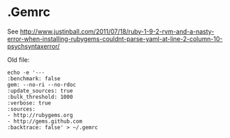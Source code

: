 # .Gemrc

See http://www.justinball.com/2011/07/18/ruby-1-9-2-rvm-and-a-nasty-error-when-installing-rubygems-couldnt-parse-yaml-at-line-2-column-10-psychsyntaxerror/

Old file:

    echo -e '---
    :benchmark: false
    gem: --no-ri --no-rdoc
    :update_sources: true
    :bulk_threshold: 1000
    :verbose: true
    :sources:
    - http://rubygems.org
    - http://gems.github.com
    :backtrace: false' > ~/.gemrc
